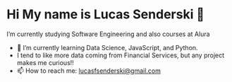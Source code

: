 # Hi My name is Lucas Senderski 👋
I’m currently studying Software Engineering and also courses at Alura 

- 🌱 I’m currently learning Data Science, JavaScript, and Python.
- I tend to like more data coming from Financial Services, but any project makes me curious!!
- 📫 How to reach me: lucasfsenderski@gmail.com


